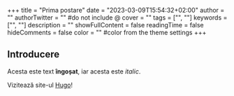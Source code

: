 +++
title = "Prima postare"
date = "2023-03-09T15:54:32+02:00"
author = ""
authorTwitter = "" #do not include @
cover = ""
tags = ["", ""]
keywords = ["", ""]
description = ""
showFullContent = false
readingTime = false
hideComments = false
color = "" #color from the theme settings
+++

## Introducere

Acesta este text **îngoșat**, iar acesta este *italic*.

Vizitează site-ul [Hugo](https://gohugo.io)!
